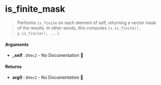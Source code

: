 # is\_finite\_mask

>  Performs `is_finite` on each element of self, returning a vector mask of the results.
>  In other words, this computes `[x.is_finite(), y.is_finite(), ...]`.

#### Arguments

- **\_self** : `DVec2` \- No Documentation 🚧

#### Returns

- **arg0** : `BVec2` \- No Documentation 🚧